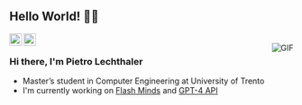 ## Hello World! 👋🏻

<a href="https://www.linkedin.com/in/pietrolechthaler/">
  <img align="left" alt="Pietro's Linkdein" width="22px" src="https://cdn.jsdelivr.net/npm/simple-icons@v3/icons/linkedin.svg" />
</a>
<a href="https://github.com/pietrolechthaler">
  <img align="left" alt="Pietro's Github" width="22px" src="https://cdn.jsdelivr.net/npm/simple-icons@v3/icons/github.svg" />
</a>
<br />
<img align="right" alt="GIF" src="https://media.giphy.com/media/SSM6HdOicCahnOZ5hM/giphy.gif" />

### Hi there, I'm Pietro Lechthaler
- Master’s student in Computer Engineering at University of Trento
- I'm currently working on [Flash Minds](#) and [GPT-4 API]([https://github.com/stevelorenz/comnetsemu](https://openai.com/blog/gpt-4-api-general-availability)https://openai.com/blog/gpt-4-api-general-availability])
